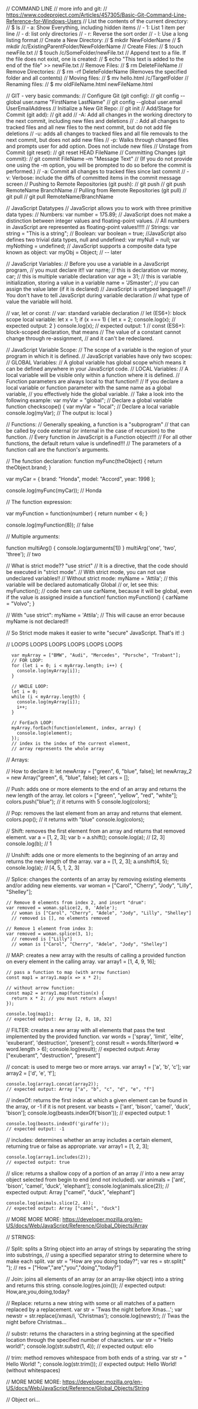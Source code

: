 // COMMAND LINE
// more info and git:
// https://www.codeproject.com/Articles/457305/Basic-Git-Command-Line-Reference-for-Windows-Users
// List the contents of the current directory:
  // $ ls
    // - a: Show Everything, including hidden items
    // - 1: List 1 item per line
    // - d: list only directories
    // - r: Reverse the sort order
    // - l: Use a long listing format
  // Create a New Directory:
    // $ mkdir NewFolderName
    // $ mkdir /c/ExistingParentFolder/NewFolderName
  // Create Files:
    // $ touch newFile.txt
    // $ touch /c/SomeFolder/newFile.txt
  // Append text to a file. If the file does not exist, one is created: 
    // $ echo "This text is added to the end of the file" >> newFile.txt
  // Remove Files:
    // $ rm DeleteFileName
  // Remove Directories:
    // $ rm -rf DeleteFolderName (Removes the specified folder and all contents)
  // Moving files:
    // $ mv hello.html /c/TargetFolder
  // Renaming files:
    // $ mv oldFileName.html newFileName.html

// GIT - very basic commands:
  // Configure Git (git config):
    // git config --global user.name "FirstName LastName"
    // git config --global user.email UserEmailAddress
  // Initialize a New Git Repo:
    // git init
  // Add/Stage for Commit (git add):
    // git add
      // -A: Add all changes in the working directory to the next commit, including new files and deletions
      //  .: Add all changes to tracked files and all new files to the next commit, but do not add file deletions
      // -u: adds all changes to tracked files and all file removals to the next commit, but does not add new files
      // -p: Walks through changed files and prompts user for add option. Does not include new files
  // Unstage from Commit (git reset):
    // git reset HEAD FileName
  // Committing Changes (git commit):
    // git commit FileName –m "Message Text"
      // (If you do not provide one using the -m option, you will be prompted to do so before the commit is performed.)
      // -a: Commit all changes to tracked files since last commit
      // -v: Verbose: include the diffs of committed items in the commit message screen
  // Pushing to Remote Repositories (git push):
    // git push
    // git push RemoteName BranchName
  // Pulling from Remote Repositories (git pull) 
    // git pull
    // git pull RemoteName/BranchName


// JavaScript Datatypes
  // JavaScript allows you to work with three primitive data types:
    // Numbers:
      var number = 175.89;
      // JavaScript does not make a distinction between integer values and floating-point values.
      // All numbers in JavaScript are represented as floating-point values!!!!!
    // Strings:
      var string = "This is a string";
    // Boolean:
      var boolean = true;
  //JavaScript also defines two trivial data types, null and undefined:
    var myNull = null;
    var myNothing = undefined;
  // JavaScript supports a composite data type known as object:
    var myObj = Object; // -- later

// JavaScript Variables:
  // Before you use a variable in a JavaScript program,
  // you must declare it!!
    var name; // this is declaration
    var money, car;  // this is multiple variable declaration
    var age = 31; // this is variable initialization, storing a value in a variable
    name = 'JSmaster'; //  you can assign the value later (if it is declared)
  // JavaScript is untyped language!! 
  // You don't have to tell JavaScript during variable declaration
  // what type of value the variable will hold.

  // var, let or const:
    // var: standard variable declaration
    // let (ES6+): block scope local variable:
        let x = 1;
        if (x === 1) {
          let x = 2;
          console.log(x); // expected output: 2
        }
        console.log(x); // expected output: 1
    // const (ES6+): block-scoped declaration, that means
        // The value of a constant cannot change through re-assignment,
        // and it can't be redeclared.

// JavaScript Variable Scope:
  // The scope of a variable is the region of your program in which it is defined.
  // JavaScript variables have only two scopes:
    // GLOBAL Variables:
      // A global variable has global scope which means it can be defined anywhere in your JavaScript code.
    // LOCAL Variables:
      // A local variable will be visible only within a function where it is defined.
      // Function parameters are always local to that function!!
      // If you declare a local variable or function parameter with the same name as a global variable,
      // you effectively hide the global variable. 
      // Take a look into the following example:
      var myVar = "global"; // Declare a global variable
      function checkscope() {
        var myVar = "local";  // Declare a local variable
        console.log(myVar);   // The output is: local 
      }

// Functions:
  // Generally speaking, a function is a "subprogram"
  // that can be called by code external (or internal in the case of recursion) to the function.
  // Every function in JavaScript is a Function object!!!
  // For all other functions, the default return value is undefined!!!
  // The parameters of a function call are the function's arguments.
  
  // The function declaration:
  function myFunc(theObject) {
    return theObject.brand;
  }

  var myCar = {
    brand: "Honda",
    model: "Accord",
    year: 1998
  };

  console.log(myFunc(myCar)); // Honda

  // The function expression:
  
  var myFunction = function(number) {
    return number < 6;
  }

  console.log(myFunction(8)); // false

  // Multiple arguments:

  function multiArg() {
    console.log(arguments[1])
  }
 multiArg('one', 'two', 'three'); // two

// What is strict mode?? "use strict"
  // It is a directive, that the code should be executed in "strict mode".
  // With strict mode, you can not use undeclared variables!!
  // Without strict mode:
    myName = 'Attila'; // this variable will be declared automatically Global
    // or, let see this:
    myFunction();
    // code here can use carName, because it will be global, even if the value is assigned inside a function!
    function myFunction() {
        carName = "Volvo";
    }
  
  // With "use strict":
    myName = 'Attila';  // This will cause an error because myName is not declared!!

  // So Strict mode makes it easier to write "secure" JavaScript. That's it! :)

// LOOPS LOOPS LOOPS LOOPS LOOPS LOOPS

      var myArray = ["BMW", "Audi", "Mercedes", "Porsche", "Trabant"];
      // FOR LOOP:
      for (let i = 0; i < myArray.length; i++) {
        console.log(myArray[i]);
      }
      
      // WHILE LOOP:
      let i = 0;
      while (i < myArray.length) {
        console.log(myArray[i]);
        i++;
      }

      // ForEach LOOP:
      myArray.forEach(function(element, index, array) {
        console.log(element);
      });
      // index is the index of the current element,
      // array represents the whole array

// Arrays:

  // How to declare it:
      let newArray = ["green", 6, "blue", false];
      let newArray_2 = new Array("green", 6, "blue", false);
      let cars = [];

  // Push: adds one or more elements to the end of an array and returns the new length of the array.
      let colors = ["green", "yellow", "red", "white"];
      colors.push("blue");  // it returns with 5
      console.log(colors);

  // Pop: removes the last element from an array and returns that element. 
      colors.pop();   // it returns with "blue"
      console.log(colors);
  
  // Shift: removes the first element from an array and returns that removed element.
    var a = [1, 2, 3];
    var b = a.shift();
    console.log(a); // [2, 3]
    console.log(b); // 1

  // Unshift: adds one or more elements to the beginning of an array and returns the new length of the array.
    var a = [1, 2, 3];
    a.unshift(4, 5);
    console.log(a); // [4, 5, 1, 2, 3]

  // Splice: changes the contents of an array by removing existing elements and/or adding new elements.
    var woman = ["Carol", "Cherry", "Jody", "Lilly", "Shelley"];

    // Remove 0 elements from index 2, and insert "drum":
    var removed = woman.splice(2, 0, 'Adele');
      // woman is ["Carol", "Cherry", "Adele", "Jody", "Lilly", "Shelley"]
      // removed is [], no elements removed
    
    // Remove 1 element from index 3:
    var removed = woman.splice(3, 1);
      // removed is ["Lilly"]
      // woman is ["Carol", "Cherry", "Adele", "Jody", "Shelley"]

  // MAP: creates a new array with the results of calling a provided function on every element in the calling array.
    var array1 = [1, 4, 9, 16];
    
    // pass a function to map (with arrow function)
    const map1 = array1.map(x => x * 2);
    
    // without arrow function:
    const map2 = array1.map(function(x) {
      return x * 2; // you must return always!
    });

    console.log(map1);
    // expected output: Array [2, 8, 18, 32]
  
  // FILTER: creates a new array with all elements that pass the test implemented by the provided function.
    var words = ['spray', 'limit', 'elite', 'exuberant', 'destruction', 'present'];
    const result = words.filter(word => word.length > 6);
    console.log(result); // expected output: Array ["exuberant", "destruction", "present"]
  
  // concat: is used to merge two or more arrays.
    var array1 = ['a', 'b', 'c'];
    var array2 = ['d', 'e', 'f'];
    
    console.log(array1.concat(array2));
    // expected output: Array ["a", "b", "c", "d", "e", "f"]
  
  // indexOf: returns the first index at which a given element can be found in the array, or -1 if it is not present.
    var beasts = ['ant', 'bison', 'camel', 'duck', 'bison'];
    console.log(beasts.indexOf('bison'));
    // expected output: 1

    console.log(beasts.indexOf('giraffe'));
    // expected output: -1

  // includes: determines whether an array includes a certain element, returning true or false as appropriate.
    var array1 = [1, 2, 3];
    
    console.log(array1.includes(2));
    // expected output: true
  
  // slice:  returns a shallow copy of a portion of an array
  // into a new array object selected from begin to end (end not included).
    var animals = ['ant', 'bison', 'camel', 'duck', 'elephant'];
    console.log(animals.slice(2));
    // expected output: Array ["camel", "duck", "elephant"]

    console.log(animals.slice(2, 4));
    // expected output: Array ["camel", "duck"]
  
  // MORE MORE MORE: https://developer.mozilla.org/en-US/docs/Web/JavaScript/Reference/Global_Objects/Array

// STRINGS:
  
  // Split: splits a String object into an array of strings by separating the string into substrings,
  // using a specified separator string to determine where to make each split.
    var str = "How are you doing today?";
    var res = str.split(" ");
    // res = ["How","are","you","doing","today?"]
  
  // Join: joins all elements of an array (or an array-like object) into a string and returns this string.
    console.log(res.join());
    // expected output: How,are,you,doing,today?
  
  // Replace: returns a new string with some or all matches of a pattern replaced by a replacement.
    var str = 'Twas the night before Xmas...';
    var newstr = str.replace(/xmas/i, 'Christmas');
    console.log(newstr);  // Twas the night before Christmas...   
  
  // substr: returns the characters in a string beginning at the specified location through the specified number of characters. 
    var str = "Hello world!";
    console.log(str.substr(1, 4));
    // expected output: ello

  // trim: method removes whitespace from both ends of a string.
    var str = "       Hello World!        ";
    console.log(str.trim());
    // expected output: Hello World! (without whitespaces)
    
  // MORE MORE MORE: https://developer.mozilla.org/en-US/docs/Web/JavaScript/Reference/Global_Objects/String

// Object ori...